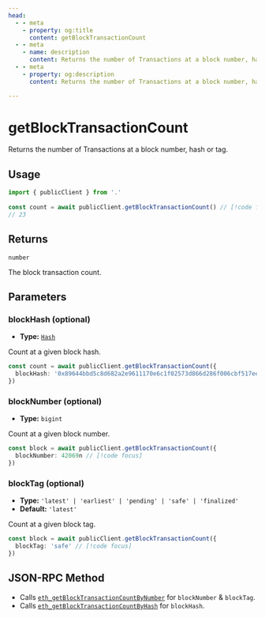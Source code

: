 ```yaml
---
head:
  - - meta
    - property: og:title
      content: getBlockTransactionCount
  - - meta
    - name: description
      content: Returns the number of Transactions at a block number, hash or tag.
  - - meta
    - property: og:description
      content: Returns the number of Transactions at a block number, hash or tag.

---
```


# getBlockTransactionCount

Returns the number of Transactions at a block number, hash or tag.

## Usage

```ts
import { publicClient } from '.'
 
const count = await publicClient.getBlockTransactionCount() // [!code focus:99]
// 23
```

## Returns

`number`

The block transaction count.

## Parameters

### blockHash (optional)

- **Type:** [`Hash`](/docs/glossary/types#hash)

Count at a given block hash.

```ts
const count = await publicClient.getBlockTransactionCount({
  blockHash: '0x89644bbd5c8d682a2e9611170e6c1f02573d866d286f006cbf517eec7254ec2d' // [!code focus]
})
```

### blockNumber (optional)

- **Type:** `bigint`

Count at a given block number.

```ts
const block = await publicClient.getBlockTransactionCount({
  blockNumber: 42069n // [!code focus]
})
```

### blockTag (optional)

- **Type:** `'latest' | 'earliest' | 'pending' | 'safe' | 'finalized'`
- **Default:** `'latest'`

Count at a given block tag.

```ts
const block = await publicClient.getBlockTransactionCount({
  blockTag: 'safe' // [!code focus]
})
```

## JSON-RPC Method

- Calls [`eth_getBlockTransactionCountByNumber`](https://ethereum.org/en/developers/docs/apis/json-rpc/#eth_getblocktransactioncountbynumber) for `blockNumber` & `blockTag`.
- Calls [`eth_getBlockTransactionCountByHash`](https://ethereum.org/en/developers/docs/apis/json-rpc/#eth_getblocktransactioncountbyhash) for `blockHash`.